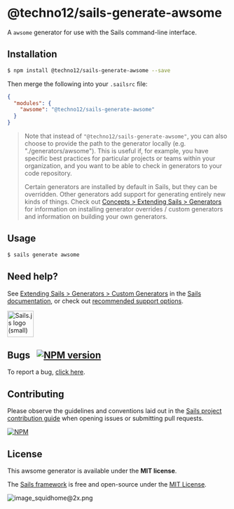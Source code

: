 # @techno12/sails-generate-awsome

A `awsome` generator for use with the Sails command-line interface.


## Installation

```sh
$ npm install @techno12/sails-generate-awsome --save
```

Then merge the following into your `.sailsrc` file:

```json
{
  "modules": {
    "awsome": "@techno12/sails-generate-awsome"
  }
}
```

> Note that instead of `"@techno12/sails-generate-awsome"`, you can also choose to provide the path to the generator locally (e.g. "./generators/awsome").
> This is useful if, for example, you have specific best practices for particular projects or teams within your organization, and you want to be able to check in generators to your code repository.
>
> Certain generators are installed by default in Sails, but they can be overridden.  Other generators add support for generating entirely new kinds of things.
> Check out [Concepts > Extending Sails > Generators](https://sailsjs.com/docs/concepts/extending-sails/generators) for information on installing generator overrides / custom generators and information on building your own generators.



## Usage

```bash
$ sails generate awsome 
```


## Need help?

See [Extending Sails > Generators > Custom Generators](https://sailsjs.com/docs/concepts/extending-sails/generators/custom-generators) in the [Sails documentation](https://sailsjs.com/documentation), or check out [recommended support options](https://sailsjs.com/support).

<a href="https://sailsjs.com" target="_blank" title="Node.js framework for building realtime APIs."><img src="https://github-camo.global.ssl.fastly.net/9e49073459ed4e0e2687b80eaf515d87b0da4a6b/687474703a2f2f62616c64657264617368792e6769746875622e696f2f7361696c732f696d616765732f6c6f676f2e706e67" width=60 alt="Sails.js logo (small)"/></a>


## Bugs &nbsp; [![NPM version](https://badge.fury.io/js/@techno12/sails-generate-awsome.svg)](http://npmjs.com/package/@techno12/sails-generate-awsome)

To report a bug, [click here](https://sailsjs.com/bugs).


## Contributing

Please observe the guidelines and conventions laid out in the [Sails project contribution guide](https://sailsjs.com/documentation/contributing) when opening issues or submitting pull requests.

[![NPM](https://nodei.co/npm/@techno12/sails-generate-awsome.png?downloads=true)](http://npmjs.com/package/@techno12/sails-generate-awsome)



## License

This awsome generator is available under the **MIT license**.

The [Sails framework](https://sailsjs.com) is free and open-source under the [MIT License](https://sailsjs.com/license).


![image_squidhome@2x.png](http://i.imgur.com/RIvu9.png)
